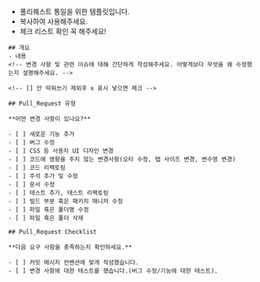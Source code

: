<!-- 제목 : X 기능 완료 혹은 X 기능 코드 수정 완료 등 -->
- 풀리퀘스트 통일을 위한 템플릿입니다.
- 복사하여 사용해주세요.
- 체크 리스트 확인 꼭 해주세요!

```
## 개요
- 내용
<!-- 변경 사항 및 관련 이슈에 대해 간단하게 작성해주세요. 어떻게보다 무엇을 왜 수정했는지 설명해주세요. -->

<!-- [] 안 띄워쓰기 제외후 x 표시 넣으면 체크 -->

## Pull_Request 유형

**어떤 변경 사항이 있나요?**

- [ ] 새로운 기능 추가
- [ ] 버그 수정
- [ ] CSS 등 사용자 UI 디자인 변경
- [ ] 코드에 영향을 주지 않는 변경사항(오타 수정, 탭 사이즈 변경, 변수명 변경)
- [ ] 코드 리팩토링
- [ ] 주석 추가 및 수정
- [ ] 문서 수정
- [ ] 테스트 추가, 테스트 리팩토링
- [ ] 빌드 부분 혹은 패키지 매니저 수정
- [ ] 파일 혹은 폴더명 수정
- [ ] 파일 혹은 폴더 삭제

## Pull_Request Checklist

**다음 요구 사항을 충족하는지 확인하세요.**

- [ ] 커밋 메시지 컨벤션에 맞게 작성했습니다.
- [ ] 변경 사항에 대한 테스트를 했습니다.(버그 수정/기능에 대한 테스트).
```